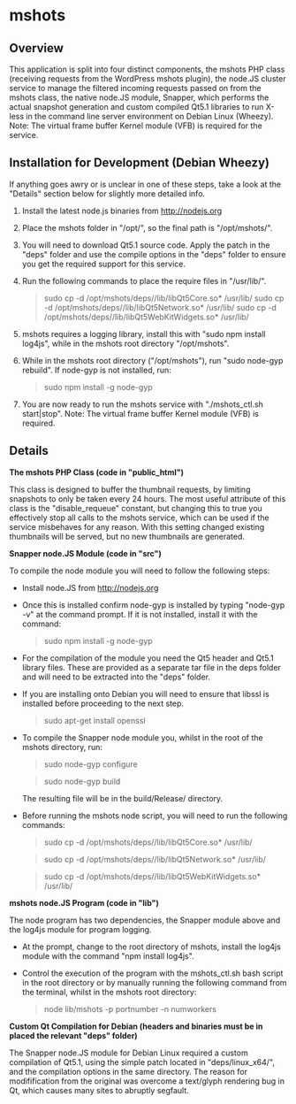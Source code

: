 
mshots
=========

Overview
--------
This application is split into four distinct components, the mshots PHP class (receiving requests from the WordPress mshots plugin),
the node.JS cluster service to manage the filtered incoming requests passed on from the mshots class, the native node.JS module,
Snapper, which performs the actual snapshot generation and custom compiled Qt5.1 libraries to run X-less in the command line
server environment on Debian Linux (Wheezy). Note: The virtual frame buffer Kernel module (VFB) is required for the service.

Installation for Development (Debian Wheezy)
--------------------------------------------

If anything goes awry or is unclear in one of these steps, take a look at the "Details" section below for slightly more detailed info.

1) Install the latest node.js binaries from http://nodejs.org

2) Place the mshots folder in "/opt/", so the final path is "/opt/mshots/".

3) You will need to download Qt5.1 source code. Apply the patch in the "deps" folder and use the compile options in the "deps" folder to ensure you get the required support for this service.

4) Run the following commands to place the require files in "/usr/lib/".

	> sudo cp -d /opt/mshots/deps/<platform>/lib/libQt5Core.so* /usr/lib/
    > sudo cp -d /opt/mshots/deps/<platform>/lib/libQt5Network.so* /usr/lib/
    > sudo cp -d /opt/mshots/deps/<platform>/lib/libQt5WebKitWidgets.so* /usr/lib/

5) mshots requires a logging library, install this with "sudo npm install log4js", while in the mshots root directory "/opt/mshots".

6) While in the mshots root directory ("/opt/mshots"), run "sudo node-gyp rebuild". If node-gyp is not installed, run:

	> sudo npm install -g node-gyp

7) You are now ready to run the mshots service with "./mshots_ctl.sh start|stop". Note: The virtual frame buffer Kernel module (VFB) is required.

Details
-------

**The mshots PHP Class (code in "public_html")**

This class is designed to buffer the thumbnail requests, by limiting snapshots to only be taken every 24 hours. The most useful attribute
of this class is the "disable_requeue" constant, but changing this to true you effectively stop all calls to the mshots service, which
can be used if the service misbehaves for any reason. With this setting changed existing thumbnails will be served, but no new thumbnails
are generated.

**Snapper node.JS Module (code in "src")**

To compile the node module you will need to follow the following steps:

- Install node.JS from http://nodejs.org
- Once this is installed confirm node-gyp is installed by typing "node-gyp -v" at the command prompt.
	If it is not installed, install it with the command:

	> sudo npm install -g node-gyp
- For the compilation of the module you need the Qt5 header and Qt5.1 library files. These are provided as a separate tar file in the deps
	folder and will need to be extracted into the "deps" folder.
- If you are installing onto Debian you will need to ensure that libssl is installed before proceeding to the next step.

	> sudo apt-get install openssl
- To compile the Snapper node module you, whilst in the root of the mshots directory, run:

	> sudo node-gyp configure

	> sudo node-gyp build

	The resulting file will be in the build/Release/ directory.
- Before running the mshots node script, you will need to run the following commands:

	> sudo cp -d /opt/mshots/deps/<platform>/lib/libQt5Core.so* /usr/lib/

	> sudo cp -d /opt/mshots/deps/<platform>/lib/libQt5Network.so* /usr/lib/

	> sudo cp -d /opt/mshots/deps/<platform>/lib/libQt5WebKitWidgets.so* /usr/lib/

**mshots node.JS Program (code in "lib")**

The node program has two dependencies, the Snapper module above and the log4js module for program logging.
- At the prompt, change to the root directory of mshots, install the log4js module with the command "npm install log4js".
- Control the execution of the program with the mshots_ctl.sh bash script in the root directory or by manually running the following command from the terminal, whilst in the mshots root directory:

	> node lib/mshots -p portnumber -n numworkers

**Custom Qt Compilation for Debian (headers and binaries must be in placed the relevant "deps" folder)**

The Snapper node.JS module for Debian Linux required a custom compilation of Qt5.1, using the simple patch located in "deps/linux_x64/",
and the compilation options in the same directory. The reason for modifification from the original was overcome a text/glyph rendering bug
in Qt, which causes many sites to abruptly segfault.
